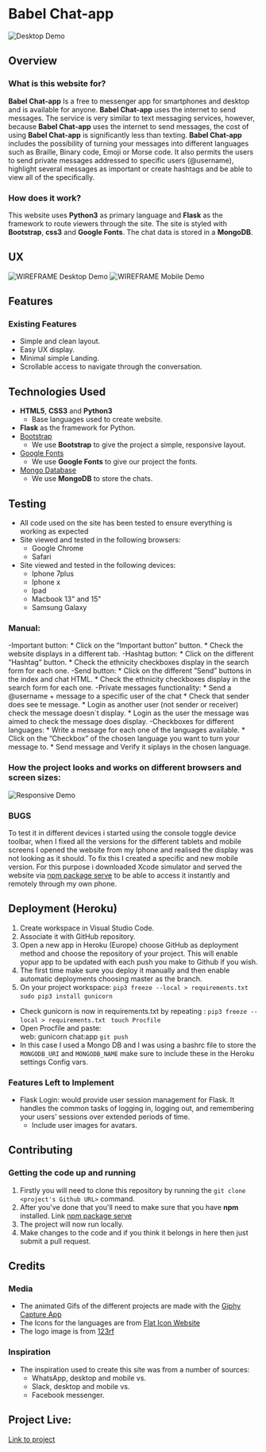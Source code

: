 # Babel Chat-app 

![Desktop Demo](https://raw.githubusercontent.com/mboladop/Babel-app-project-Stream3/master/static/desktop.gif "Desktop Demo")
 
## Overview
 
### What is this website for?
 
**Babel Chat-app** Is a free to messenger app for smartphones and desktop and is available for anyone. **Babel Chat-app** uses the internet to send messages. The service is very similar to text messaging services, however, because **Babel Chat-app** uses the internet to send messages, the cost of using **Babel Chat-app** is significantly less than texting. 
**Babel Chat-app** includes the possibility of turning your messages into different languages such as Braille, Binary code, Emoji or Morse code. It also permits the users to send private messages addressed to specific users (@username), highlight several messages as important or create hashtags and be able to view all of the specifically.
 
### How does it work?
 
This website uses **Python3** as primary language and **Flask** as the framework to route viewers through the site. The site is styled with **Bootstrap**, **css3** and **Google Fonts**. The chat data is stored in a **MongoDB**. 

## UX

![WIREFRAME Desktop Demo](https://raw.githubusercontent.com/mboladop/Babel-app-project-Stream3/master/static/wireframes/desktop.jpg "Desktop Demo")
![WIREFRAME Mobile Demo](https://raw.githubusercontent.com/mboladop/Babel-app-project-Stream3/master/static/wireframes/mobile.jpg "Mobile Demo")


## Features
 
### Existing Features

- Simple and clean layout.
- Easy UX display.
- Minimal simple Landing.
- Scrollable access to navigate through the conversation.

## Technologies Used

- **HTML5**, **CSS3** and **Python3**
  - Base languages used to create website.
- **Flask** as the framework for Python.
- [Bootstrap](http://getbootstrap.com/)
    - We use **Bootstrap** to give the project a simple, responsive layout.
- [Google Fonts](http://googlefonts.com/)
    - We use **Google Fonts** to give our project the fonts.
- [Mongo Database](https://www.mongodb.com/)
    - We use **MongoDB** to store the chats.

## Testing

- All code used on the site has been tested to ensure everything is working as expected
- Site viewed and tested in the following browsers:
  - Google Chrome
  - Safari
- Site viewed and tested in the following devices:
  - Iphone 7plus
  - Iphone x 
  - Ipad
  - Macbook 13" and 15"
  - Samsung Galaxy

### Manual:

-Important button:
    * Click on the “Important button” button.
    * Check the website displays in a different tab.
-Hashtag button:
    * Click on the different ”Hashtag” button.
    * Check the ethnicity checkboxes display in the search form for each one.
-Send button:
    * Click on the different ”Send” buttons in the index and chat HTML.
    * Check the ethnicity checkboxes display in the search form for each one.
-Private messages functionality:
    * Send a @username + message to a specific user of the chat
    * Check that sender does see te message.
    * Login as another user (not sender or receiver) check the message doesn´t display.
    * Login as the user the message was aimed to check the message does display.
-Checkboxes for different languages:
    * Write a message for each one of the languages available.
    * Click on the “Checkbox” of the chosen language you want to turn your message to.
    * Send message and Verify it siplays in the chosen language.

### How the project looks and works on different browsers and screen sizes:

![Responsive Demo](https://raw.githubusercontent.com/mboladop/Babel-app-project-Stream3/master/static/responsive.gif "Responsive Demo")

### BUGS

To test it in different devices i started using the console toggle device toolbar, when I fixed all the versions for the different tablets and mobile screens I opened the website  from my Iphone and realised the display was not looking as it should.
To fix this I created a specific and new mobile version. For this purpose i downloaded Xcode simulator and served the website via [npm package serve](https://www.npmjs.com/package/serve) to be able to access it instantly and remotely through my own phone.


## Deployment (Heroku)

1. Create workspace in Visual Studio Code.
2. Associate it with GitHub repository.
3. Open a new app in Heroku (Europe) choose GitHub as deployment method and choose the repository of your project. This will enable yopur app to be updated with each push you make to Github if you wish.
4. The first time make sure you deploy it manually and then enable automatic deployments choosing master as the branch.
5. On your project workspace:
	```pip3 freeze --local > requirements.txt```
	```sudo pip3 install gunicorn```
  - Check gunicorn is now in requirements.txt by repeating : 
  ```pip3 freeze --local > requirements.txt ```
  ```touch Procfile```           
  - Open Procfile and paste:               
    web: gunicorn chat:app
  ```git push ```
  - In this case I used a Mongo DB and I was using a bashrc file to store the ```MONGODB_URI``` and ```MONGODB_NAME``` make sure to include these in the Heroku settings Config vars.

### Features Left to Implement

- Flask Login: would provide user session management for Flask. It handles the common tasks of logging in, logging out, and remembering your users’ sessions over extended periods of time.
  - Include user images for avatars.

## Contributing

### Getting the code up and running

1. Firstly you will need to clone this repository by running the ```git clone <project's Github URL>``` command.
2. After you've done that you'll need to make sure that you have **npm** installed. Link [npm package serve](https://www.npmjs.com/package/serve)
3. The project will now run locally.
4. Make changes to the code and if you think it belongs in here then just submit a pull request.

## Credits

### Media

- The animated Gifs of the different projects are made with the [Giphy Capture App](https://giphy.com/apps/giphycapture)
- The Icons for the languages are from [Flat Icon Website](https://www.flaticon.com/)
- The logo image is from [123rf](https://www.123rf.com/)

### Inspiration

- The inspiration used to create this site was from a number of sources:
     - WhatsApp, desktop and mobile vs.
     - Slack, desktop and mobile vs.
     - Facebook messenger.

## Project Live:

[Link to project](https://babel-chat-app.herokuapp.com/)


